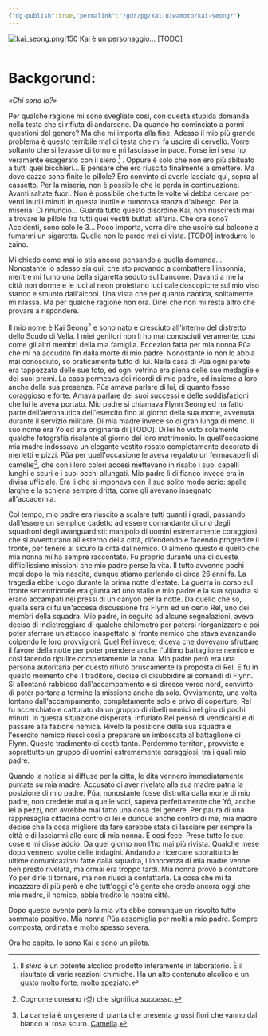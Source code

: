 ```yaml
---
{"dg-publish":true,"permalink":"/gdr/pg/kai-niwamoto/kai-seong/"}
---
```




![kai_seong.png|150](/img/user/Allegati/kai_seong.png)  Kai è un personaggio... [TODO]


---

# Backgorund:

_«Chi sono io?»_

Per qualche ragione mi sono svegliato così, con questa stupida domanda nella testa che si rifiuta di andarsene. Da quando ho cominciato a pormi questioni del genere? 
Ma che mi importa alla fine. Adesso il mio più grande problema è questo terribile mal di testa che mi fa uscire di cervello. Vorrei soltanto che si levasse di torno e mi lasciasse in pace. 
Forse ieri sera ho veramente esagerato con il siero [^1] . Oppure è solo che non ero più abituato a tutti quei bicchieri... E pensare che ero riuscito finalmente a smettere. 
Ma dove cazzo sono finite le pillole? Ero convinto di averle lasciate qui, sopra al cassetto. Per la miseria, non è possibile che le perda in continuazione. Avanti saltate fuori. Non è possibile che tutte le volte vi debba cercare per venti inutili minuti in questa inutile e rumorosa stanza d'albergo.
Per la miseria! Ci rinuncio...
Guarda tutto questo disordine Kai, non riusciresti mai a trovare le pillole fra tutti quei vestiti buttati all'aria. 
Che ore sono? Accidenti, sono solo le 3... Poco importa, vorrà dire che uscirò sul balcone a fumarmi un sigaretta. Quelle non le perdo mai di vista. 
[TODO] introdurre lo zaino. 

Mi chiedo come mai io stia ancora pensando a quella domanda... Nonostante io adesso sia qui, che sto provando a combattere l'insonnia, mentre mi fumo una bella sigaretta seduto sul bancone. Davanti a me la città non dorme e le luci al neon proiettano luci caleidoscopiche sul mio viso stanco e smunto dall'alcool. Una vista che per quanto caotica, solitamente mi rilassa. Ma per qualche ragione non ora.
Direi che non mi resta altro che provare a rispondere.

Il mio nome è Kai Seong[^2] e sono nato e cresciuto all'interno del distretto dello Scudo di Vella. I miei genitori non li ho mai conosciuti veramente, così come gli altri membri della mia famiglia. Eccezion fatta per mia nonna Pŭa che mi ha accudito fin dalla morte di mio padre. Nonostante io non lo abbia mai conosciuto, so praticamente tutto di lui. Nella casa di Pŭa ogni parete era tappezzata delle sue foto, ed ogni vetrina era piena delle sue medaglie e dei suoi premi. 
La casa permeava dei ricordi di mio padre, ed insieme a loro anche della sua presenza. Pŭa amava parlare di lui, di quanto fosse coraggioso e forte. Amava parlare dei suoi successi e delle soddisfazioni che lui le aveva portato. 
Mio padre si chiamava Flynn Seong ed ha fatto parte dell'aeronautica dell'esercito fino al giorno della sua morte, avvenuta durante il servizio militare. Di mia madre invece so di gran lunga di meno. Il suo nome era Yō ed era originaria di [TODO]. Di lei ho visto solamente qualche fotografia risalente al giorno del loro matrimonio. In quell'occasione mia madre indossava un elegante vestito rosato completamente decorato di merletti e pizzi. Pŭa per quell'occasione le aveva regalato un fermacapelli di camelie[^3], che con i loro colori accesi mettevano in risalto i suoi capelli lunghi e scuri e i suoi occhi allungati. 
Mio padre lì di fianco invece era in divisa ufficiale. Era li che si imponeva con il suo solito modo serio: spalle larghe e la schiena sempre dritta, come gli avevano insegnato all'accademia. 

Col tempo, mio padre era riuscito a scalare tutti quanti i gradi, passando dall'essere un semplice cadetto ad essere comandante di uno degli squadroni degli avanguardisti: manipolo di uomini estremamente coraggiosi che si avventurano all'esterno della città, difendendo e facendo progredire il fronte, per tenere al sicuro la città dal nemico. O almeno questo è quello che mia nonna mi ha sempre raccontato.
Fu proprio durante una di queste difficilissime missioni che mio padre perse la vita. Il tutto avvenne pochi mesi dopo la mia nascita, dunque stiamo parlando di circa 26 anni fa. 
La tragedia ebbe luogo durante la prima notte d'estate. La guerra in corso sul fronte settentrionale era giunta ad uno stallo e mio padre e la sua squadra si erano accampati nei pressi di un canyon per la notte. Da quello che so, quella sera ci fu un'accesa discussione fra Flynn ed un certo Rel, uno dei membri della squadra. Mio padre, in seguito ad alcune segnalazioni, aveva deciso di indietreggiare di qualche chilometro per potersi riorganizzare e poi poter sferrare un attacco inaspettato al fronte nemico che stava avanzando colpendo le loro provvigioni. Quel Rel invece, diceva che dovevano sfruttare il favore della notte  per poter prendere anche l'ultimo battaglione nemico e così facendo ripulire completamente la zona.
Mio padre però era una persona autoritaria per questo rifiutò bruscamente la proposta di Rel. E fu in questo momento che il traditore, decise di disubbidire ai comandi di Flynn. 
Si allontanò rabbioso dall'accampamento e si diresse verso nord, convinto di poter portare a termine la missione anche da solo. Ovviamente, una volta lontano dall'accampamento, completamente solo e privo di coperture, Rel fu accerchiato e catturato da un gruppo di ribelli nemici nel giro di pochi minuti. 
In questa situazione disperata, infuriato Rel pensò di vendicarsi e di passare alla fazione nemica. Rivelò la posizione della sua squadra e l'esercito nemico riuscì così a preparare un imboscata al battaglione di Flynn. Questo tradimento ci costò tanto. Perdemmo territori, provviste e soprattutto un gruppo di uomini estremamente coraggiosi, tra i quali mio padre.

Quando la notizia si diffuse per la città, le dita vennero immediatamente puntate su mia madre. Accusato di aver rivelato alla sua madre patria la posizione di mio padre. Pŭa, nonostante fosse distrutta dalla morte di mio padre, non credette mai a quelle voci, sapeva perfettamente che Yō, anche lei a pezzi, non avrebbe mai fatto una cosa del genere. 
Per paura di una rappresaglia cittadina contro di lei e dunque anche contro di me, mia madre decise che la cosa migliore da fare sarebbe stata di lasciare per sempre la città e di lasciarmi alle cure di mia nonna. E così fece. Prese tutte le sue cose e mi disse addio. Da quel giorno non l'ho mai più rivista. 
Qualche mese dopo vennero svolte delle indagini. Andando a ricercare soprattutto le ultime comunicazioni fatte dalla squadra, l'innocenza di mia madre venne ben presto rivelata, ma ormai era troppo tardi. Mia nonna provò a contattare Yō per dirle ti tornare, ma non riuscì a contattarla. La cosa che mi fa incazzare di più però è che tutt'oggi c'è gente che crede ancora oggi che mia madre, il nemico, abbia tradito la nostra città.

Dopo questo evento però la mia vita ebbe comunque un risvolto tutto sommato positivo. Mia nonna Pŭa assomiglia per molti a mio padre. Sempre composta, ordinata e molto spesso severa.  

Ora ho capito. Io sono Kai e sono un pilota.

[^1]: Il _siero_ è un potente alcolico prodotto interamente in laboratorio. È il risultato di varie reazioni chimiche. Ha un alto contenuto alcolico e un gusto molto forte, molto speziato.
[^2]: Cognome coreano (성) che significa _successo_.
[^3]: La camelia è un genere di pianta che presenta grossi fiori che vanno dal bianco al rosa scuro. [Camelia](https://commons.wikimedia.org/wiki/File:Camellia_japonica_%27Pink_Perfection%27.jpg#/media/File:Camellia_japonica_'Pink_Perfection'.jpg).







